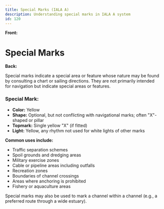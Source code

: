 ```yaml
---
title: Special Marks (IALA A)
description: Understanding special marks in IALA A system
id: 120
---
```


**Front:**
# Special Marks

**Back:**
<p>Special marks indicate a special area or feature whose nature may be found by consulting a chart or sailing directions. They are not primarily intended for navigation but indicate special areas or features.</p>

<div class="mark-section">
  <h3>Special Mark:</h3>
  <ul>
    <li><strong>Color:</strong> Yellow</li>
    <li><strong>Shape:</strong> Optional, but not conflicting with navigational marks; often "X"-shaped or pillar</li>
    <li><strong>Topmark:</strong> Single yellow "X" (if fitted)</li>
    <li><strong>Light:</strong> Yellow, any rhythm not used for white lights of other marks</li>
  </ul>
</div>

<p><strong>Common uses include:</strong></p>
<ul>
  <li>Traffic separation schemes</li>
  <li>Spoil grounds and dredging areas</li>
  <li>Military exercise zones</li>
  <li>Cable or pipeline areas including outfalls</li>
  <li>Recreation zones</li>
  <li>Boundaries of channel crossings</li>
  <li>Areas where anchoring is prohibited</li>
  <li>Fishery or aquaculture areas</li>
</ul>

<p>Special marks may also be used to mark a channel within a channel (e.g., a preferred route through a wide estuary).</p>
